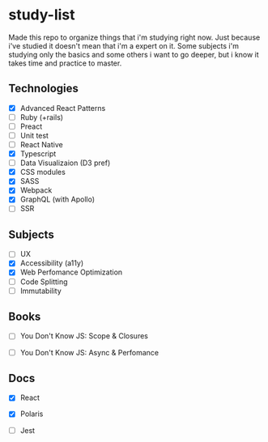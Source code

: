 # study-list
Made this repo to organize things that i'm studying right now.
Just because i've studied it doesn't mean that i'm a expert on it. Some subjects i'm studying only the basics and some others i want to go deeper, but i know it takes time and practice to master.

## Technologies
- [x] Advanced React Patterns
- [ ] Ruby (+rails)
- [ ] Preact
- [ ] Unit test
- [ ] React Native
- [x] Typescript
- [ ] Data Visualizaion (D3 pref)
- [x] CSS modules
- [x] SASS
- [x] Webpack
- [x] GraphQL (with Apollo)
- [ ] SSR

## Subjects
- [ ] UX
- [x] Accessibility (a11y)
- [x] Web Perfomance Optimization
- [ ] Code Splitting
- [ ] Immutability

## Books
- [ ] You Don't Know JS: Scope & Closures
- [ ] You Don't Know JS: Async & Perfomance


## Docs
- [x] React
- [x] Polaris
- [ ] Jest

